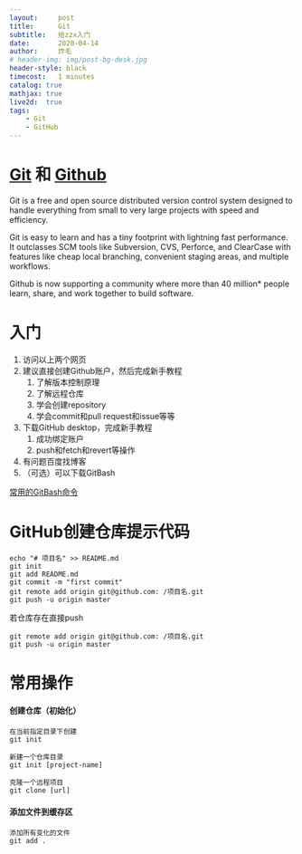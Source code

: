 ```yaml
---
layout:     post
title:      Git
subtitle:   给zzx入门
date:       2020-04-14
author:     炸毛
# header-img: img/post-bg-desk.jpg
header-style: black
timecost:   1 minutes
catalog: true
mathjax: true
live2d:  true
tags:
    - Git
    - GitHub
---
```


# [Git](https://git-scm.com/) 和 [Github](https://github.com/)

Git is a free and open source distributed version control system designed to handle everything from small to very large projects with speed and efficiency.

Git is easy to learn and has a tiny footprint with lightning fast performance. It outclasses SCM tools like Subversion, CVS, Perforce, and ClearCase with features like cheap local branching, convenient staging areas, and multiple workflows.

Github is now supporting a community where more than 40 million* people learn, share, and work together to build software.

# 入门

1. 访问以上两个网页
2. 建议直接创建Github账户，然后完成新手教程
   1. 了解版本控制原理
   2. 了解远程仓库
   3. 学会创建repository
   4. 学会commit和pull request和issue等等
3. 下载GitHub desktop，完成新手教程
   1. 成功绑定账户
   2. push和fetch和revert等操作
4. 有问题百度找博客
5. （可选）可以下载GitBash



[常用的GitBash命令](https://whaohan.github.io/2020/02/15/gitbush/)

# GitHub创建仓库提示代码

	echo "# 项目名" >> README.md
	git init
	git add README.md
	git commit -m "first commit"
	git remote add origin git@github.com: /项目名.git
	git push -u origin master

若仓库存在直接push

	git remote add origin git@github.com: /项目名.git
	git push -u origin master


# 常用操作

#### 创建仓库（初始化）
	在当前指定目录下创建
	git init
	
	新建一个仓库目录
	git init [project-name]
	
	克隆一个远程项目
	git clone [url]
	
#### 添加文件到缓存区

	添加所有变化的文件
 	git add .